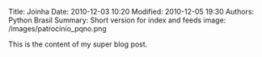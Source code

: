 Title: Joinha
Date: 2010-12-03 10:20
Modified: 2010-12-05 19:30
Authors: Python Brasil
Summary: Short version for index and feeds
image: /images/patrocinio_pqno.png
<!-- image: /images/patrocinio_medio.png
image: /images/patrocinio_grande.png -->

This is the content of my super blog post.
